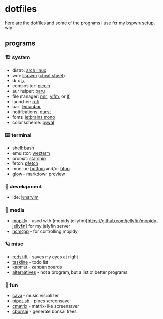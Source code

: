 # dotfiles

here are the dotfiles and some of the programs i use for my bspwm setup. wip.

## programs
### 🏗️ system
- distro: [arch linux](https://archlinux.org)
- wm: [bspwm](https://github.com/baskerville/bspwm) ([cheat sheet](https://gist.github.com/amit08255/43ed6efdc1952d88f9a61e86f375e924))
- dm: [ly](https://github.com/fairyglade/ly)
- compositor: [picom](https://github.com/yshui/picom)
- aur helper: [paru](https://github.com/Morganamilo/paru)
- file manager: [nnn](https://github.com/jarun/nnn), [vifm](https://github.com/vifm/vifm), or [lf](https://github.com/gokcehan/lf)
- launcher: [rofi](https://github.com/davatorium/rofi)
- bar: [lemonbar](https://github.com/LemonBoy/bar)
- notifications: [dunst](https://github.com/dunst-project/dunst)
- fonts: [jetbrains mono](https://github.com/JetBrains/JetBrainsMono)
- color scheme: [pywal](https://github.com/dylanaraps/pywal)

### ⌨️ terminal
- shell: bash
- emulator: [wezterm](https://wezfurlong.org/wezterm/index.html)
- prompt: [starship](https://starship.rs)
- fetch: [pfetch](https://github.com/dylanaraps/pfetch)
- monitor: [bottom](https://github.com/ClementTsang/bottom) and/or [btop](https://github.com/aristocratos/btop)
- [glow](https://github.com/charmbracelet/glow) - markdown preview

### 🚀 development
- ide: [lunarvim](https://www.lunarvim.org/)

### 🌌 media
- [mopidy](https://mopidy.com/) - used with (mopidy-jellyfin)[https://github.com/jellyfin/mopidy-jellyfin] for my jellyfin server
- [ncmcpp](https://rybczak.net/ncmpcpp/) - for controlling mopidy

### 🪐 misc
- [redshift](http://jonls.dk/redshift/) - saves my eyes at night
- [taskline](https://github.com/perryrh0dan/taskline) - todo list
- [kabmat](https://github.com/PlankCipher/kabmat) - kanban boards
- [alternatives](https://github.com/mayfrost/guides/blob/master/ALTERNATIVES.md) - not a program, but a list of better programs

### 🎉 fun
- [cava](https://github.com/karlstav/cava) - music visualizer
- [pipes.sh](https://github.com/pipeseroni/pipes.sh) - pipes screensaver
- [cmatrix](https://github.com/abishekvashok/cmatrix) - matrix-like screensaver
- [cbonsai](https://gitlab.com/jallbrit/cbonsai) - generate bonsai trees
